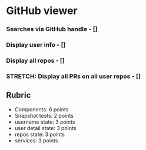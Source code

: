 # GitHub viewer

### Searches via GitHub handle - []

### Display user info - []

### Display all repos - []

### STRETCH: Display all PRs on all user repos - []

## Rubric

* Components: 6 points
* Snapshot tests: 2 points
* username state: 3 points
* user detail state: 3 points
* repos state: 3 points
* services: 3 points